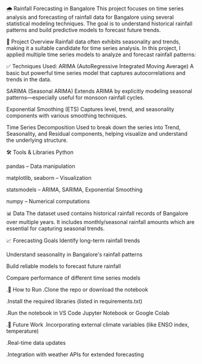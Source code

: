 🌧️ Rainfall Forecasting in Bangalore
This project focuses on time series analysis and forecasting of rainfall data for Bangalore using several statistical modeling techniques. The goal is to understand historical rainfall patterns and build predictive models to forecast future trends.

📂 Project Overview
Rainfall data often exhibits seasonality and trends, making it a suitable candidate for time series analysis. In this project, I applied multiple time series models to analyze and forecast rainfall patterns:

✅ Techniques Used:
ARIMA (AutoRegressive Integrated Moving Average)
A basic but powerful time series model that captures autocorrelations and trends in the data.

SARIMA (Seasonal ARIMA)
Extends ARIMA by explicitly modeling seasonal patterns—especially useful for monsoon rainfall cycles.

Exponential Smoothing (ETS)
Captures level, trend, and seasonality components with various smoothing techniques.

Time Series Decomposition
Used to break down the series into Trend, Seasonality, and Residual components, helping visualize and understand the underlying structure.

🛠️ Tools & Libraries
Python

pandas – Data manipulation

matplotlib, seaborn – Visualization

statsmodels – ARIMA, SARIMA, Exponential Smoothing

numpy – Numerical computations

📊 Data
The dataset used contains historical rainfall records of Bangalore over multiple years. It includes monthly/seasonal rainfall amounts which are essential for capturing seasonal trends.

📈 Forecasting Goals
Identify long-term rainfall trends

Understand seasonality in Bangalore's rainfall patterns

Build reliable models to forecast future rainfall

Compare performance of different time series models

.📎 How to Run
.Clone the repo or download the notebook

.Install the required libraries (listed in requirements.txt)

.Run the notebook in VS Code Jupyter Notebook or Google Colab

.📍 Future Work
.Incorporating external climate variables (like ENSO index, temperature)

.Real-time data updates

.Integration with weather APIs for extended forecasting
